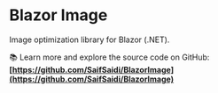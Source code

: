 ﻿# Blazor Image

Image optimization library for Blazor (.NET). 

📚 Learn more and explore the source code on GitHub: **[https://github.com/SaifSaidi/BlazorImage](https://github.com/SaifSaidi/BlazorImage)**

